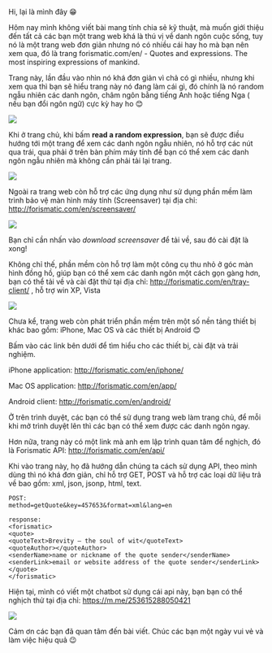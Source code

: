 Hi, lại là mình đây 😁

Hôm nay mình không viết bài mang tính chia sẻ kỹ thuật, mà muốn giới thiệu đến tất cả các bạn một trang web khá là thú vị về danh ngôn cuộc sống, tuy nó là một trang web đơn giản nhưng nó có nhiều cái hay ho mà bạn nên xem qua, đó là trang forismatic.com/en/ - Quotes and expressions. The most inspiring expressions of mankind. 

Trang này, lần đầu vào nhìn nó khá đơn giản vì chả có gì nhiều, nhưng khi xem qua thì bạn sẽ hiểu trang này nó đang làm cái gì, đó chính là nó random ngẫu nhiên các danh ngôn, châm ngôn bằng tiếng Anh hoặc tiếng Nga ( nếu bạn đổi ngôn ngữ) cực kỳ hay ho 😊

![](https://images.viblo.asia/90abb6b3-95b5-43d9-8e54-c0ff353909d5.jpg)

Khi ở trang chủ, khi bấm **read a random expression**, bạn sẽ được điều hướng tới một trang để xem các danh ngôn ngẫu nhiên, nó hỗ trợ các nút qua trái, qua phải ở trên bàn phím máy tính để bạn có thể xem các danh ngôn ngẫu nhiên mà không cần phải tải lại trang.

![](https://images.viblo.asia/e92e44c2-0cc5-4ef4-b3ca-511494643dee.jpg)

Ngoài ra trang web còn hỗ trợ các ứng dụng như sử dụng phần mềm làm trình bảo vệ màn hình máy tính (Screensaver) tại địa chỉ: http://forismatic.com/en/screensaver/

![](https://images.viblo.asia/0e7500b0-a20d-4ded-a46f-7d7b22fccbe6.jpg)

Bạn chỉ cần nhấn vào *download screensaver* để tải về, sau đó cài đặt là xong! 

Không chỉ thế, phần mềm còn hỗ trợ làm một công cụ thu nhỏ ở góc màn hình đồng hồ, giúp bạn có thể xem các danh ngôn một cách gọn gàng hơn, bạn có thể tải về và cài đặt thử tại địa chỉ: http://forismatic.com/en/tray-client/ , hỗ trợ win XP, Vista

![](https://images.viblo.asia/e251fb77-8690-4492-9597-8489e8782b1e.jpg)

Chưa kể, trang web còn phát triển phần mềm trên một số nền tảng thiết bị khác bao gồm: iPhone, Mac OS và các thiết bị Android 😊

Bấm vào các link bên dưới để tìm hiểu cho các thiết bị, cài đặt và trải nghiệm.

iPhone application: http://forismatic.com/en/iphone/

Mac OS application: http://forismatic.com/en/app/

Android client: http://forismatic.com/en/android/

Ở trên trình duyệt, các bạn có thể sử dụng trang web làm trang chủ, để mỗi khi mở trình duyệt lên thì các bạn có thể xem được các danh ngôn ngay.

Hơn nữa, trang này có một link mà anh em lập trình quan tâm để nghịch, đó là Forismatic API: http://forismatic.com/en/api/

Khi vào trang này, họ đã hướng dẫn chúng ta cách sử dụng API, theo mình dùng thì nó khá đơn giản, chỉ hỗ trợ GET, POST và hỗ trợ các loại dữ liệu trả về bao gồm: xml, json, jsonp, html, text.

```
POST:
method=getQuote&key=457653&format=xml&lang=en

response:
<forismatic>
<quote>
<quoteText>Brevity — the soul of wit</quoteText>
<quoteAuthor></quoteAuthor>
<senderName>name or nickname of the quote sender</senderName>
<senderLink>email or website address of the quote sender</senderLink>
</quote>
</forismatic>
```

Hiện tại, mình có viết một chatbot sử dụng cái api này, bạn bạn có thể nghịch thử tại địa chỉ: https://m.me/253615288050421

![](https://images.viblo.asia/6e467924-5c49-45d7-aed8-50abf133f514.jpg)

Cảm ơn các bạn đã quan tâm đến bài viết. Chúc các bạn một ngày vui vẻ và làm việc hiệu quả 😉